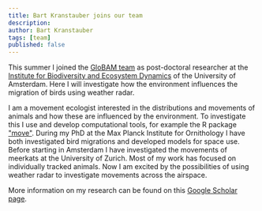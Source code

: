 ```yaml
---
title: Bart Kranstauber joins our team
description: 
author: Bart Kranstauber
tags: [team]
published: false
---
```


This summer I joined the [GloBAM team](/team/) as post-doctoral researcher at the [Institute for Biodiversity and Ecosystem Dynamics](https://ibed.uva.nl/) of the University of Amsterdam. Here I will investigate how the environment influences the migration of birds using weather radar. 

I am a movement ecologist interested in the distributions and movements of animals and how these are influenced by the environment. To investigate this I use and develop computational tools, for example the R package ["move"](https://cran.r-project.org/web/packages/move/index.html). During my PhD at the Max Planck Institute for Ornithology I have both investigated bird migrations and developed models for space use. Before starting in Amsterdam I have investigated the movements of meerkats at the University of Zurich. Most of my work has focused on individually tracked animals. Now I am excited by the possibilities of using weather radar to investigate movements across the airspace.

More information on my research can be found on this [Google Scholar page](https://scholar.google.com/citations?user=Pnx8P3EAAAAJ).
